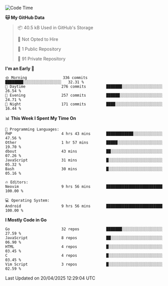 
<!--START_SECTION:waka-->
![Code Time](http://img.shields.io/badge/Code%20Time-5%2C853%20hrs%2052%20mins-blue)

**🐱 My GitHub Data** 

> 📦 40.5 kB Used in GitHub's Storage 
 > 
> 🚫 Not Opted to Hire
 > 
> 📜 1 Public Repository 
 > 
> 🔑 91 Private Repository 
 > 
**I'm an Early 🐤** 

```text
🌞 Morning                336 commits         ████████░░░░░░░░░░░░░░░░░   32.31 % 
🌆 Daytime                276 commits         ███████░░░░░░░░░░░░░░░░░░   26.54 % 
🌃 Evening                257 commits         ██████░░░░░░░░░░░░░░░░░░░   24.71 % 
🌙 Night                  171 commits         ████░░░░░░░░░░░░░░░░░░░░░   16.44 % 
```


📊 **This Week I Spent My Time On** 

```text
💬 Programming Languages: 
PHP                      4 hrs 43 mins       ████████████░░░░░░░░░░░░░   47.56 % 
Other                    1 hr 57 mins        █████░░░░░░░░░░░░░░░░░░░░   19.70 % 
dbout                    43 mins             ██░░░░░░░░░░░░░░░░░░░░░░░   07.26 % 
JavaScript               31 mins             █░░░░░░░░░░░░░░░░░░░░░░░░   05.32 % 
Bash                     30 mins             █░░░░░░░░░░░░░░░░░░░░░░░░   05.16 % 

🔥 Editors: 
Neovim                   9 hrs 56 mins       █████████████████████████   100.00 % 

💻 Operating System: 
Android                  9 hrs 56 mins       █████████████████████████   100.00 % 
```

**I Mostly Code in Go** 

```text
Go                       32 repos            ███████░░░░░░░░░░░░░░░░░░   27.59 % 
JavaScript               8 repos             ██░░░░░░░░░░░░░░░░░░░░░░░   06.90 % 
HTML                     4 repos             █░░░░░░░░░░░░░░░░░░░░░░░░   03.45 % 
C                        4 repos             █░░░░░░░░░░░░░░░░░░░░░░░░   03.45 % 
Vim Script               3 repos             █░░░░░░░░░░░░░░░░░░░░░░░░   02.59 % 
```




 Last Updated on 20/04/2025 12:29:04 UTC
<!--END_SECTION:waka-->
